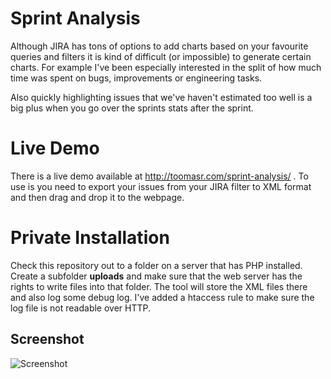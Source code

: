 Sprint Analysis
===============

Although JIRA has tons of options to add charts based on your favourite queries and
filters it is kind of difficult (or impossible) to generate certain charts. For example
I've been especially interested in the split of how much time was spent on bugs, improvements
or engineering tasks.

Also quickly highlighting issues that we've haven't estimated too well is a big plus when you
go over the sprints stats after the sprint.

Live Demo
===============

There is a live demo available at http://toomasr.com/sprint-analysis/ . To use is you need to export
your issues from your JIRA filter to XML format and then drag and drop it to the webpage.

Private Installation
=====================

Check this repository out to a folder on a server that has PHP installed. Create a subfolder
**uploads** and make sure that the web server has the rights to write files into that folder. The tool
will store the XML files there and also log some debug log. I've added a htaccess rule to make sure
the log file is not readable over HTTP.

Screenshot
---------------

![Screenshot](https://raw.githubusercontent.com/toomasr/sprint-analysis/master/images/screenshot-001.png)
